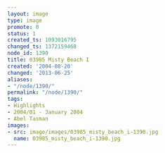 ```yaml
---
layout: image
type: image
promote: 0
status: 1
created_ts: 1093016795
changed_ts: 1372159468
node_id: 1390
title: 03985 Misty Beach I
created: '2004-08-20'
changed: '2013-06-25'
aliases:
- "/node/1390/"
permalink: "/node/1390/"
tags:
- Highlights
- 2004/01 - January 2004
- Abel Tasman
images:
- src: image/images/03985_misty_beach_i-1390.jpg
  name: 03985_misty_beach_i-1390.jpg
---
```


